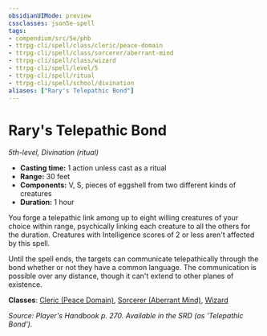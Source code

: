```yaml
---
obsidianUIMode: preview
cssclasses: json5e-spell
tags:
- compendium/src/5e/phb
- ttrpg-cli/spell/class/cleric/peace-domain
- ttrpg-cli/spell/class/sorcerer/aberrant-mind
- ttrpg-cli/spell/class/wizard
- ttrpg-cli/spell/level/5
- ttrpg-cli/spell/ritual
- ttrpg-cli/spell/school/divination
aliases: ["Rary's Telepathic Bond"]
---
```

# Rary's Telepathic Bond
*5th-level, Divination (ritual)*  

- **Casting time:** 1 action unless cast as a ritual
- **Range:** 30 feet
- **Components:** V, S, pieces of eggshell from two different kinds of creatures
- **Duration:** 1 hour

You forge a telepathic link among up to eight willing creatures of your choice within range, psychically linking each creature to all the others for the duration. Creatures with Intelligence scores of 2 or less aren't affected by this spell.

Until the spell ends, the targets can communicate telepathically through the bond whether or not they have a common language. The communication is possible over any distance, though it can't extend to other planes of existence.

**Classes**: [Cleric (Peace Domain)](compendium/classes/cleric-peace-domain-tce.md), [Sorcerer (Aberrant Mind)](compendium/classes/sorcerer-aberrant-mind-tce.md), [Wizard](compendium/classes/wizard.md)

*Source: Player's Handbook p. 270. Available in the SRD (as 'Telepathic Bond').*